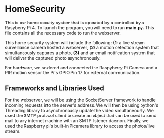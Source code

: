 # HomeSecurity
This is our home secuity system that is operated by a controlled by a Rasyberry Pi 4. To launch the program, you will need to run **main.py.** This file contains all the necessary code to run the webserver. 

This home security system will include the following:  **(1)** a live stream survelliance camera hosted a webserver, **(2)** a motion detection system that simultaneously captures a photo, **(3)** and an email notification system that will deliver the captured photo asynchronously. 

For hardware, we soldered and coonected the Raspyberry Pi Camera and a PIR motion sensor the Pi's GPIO Pin 17 for external communication.

Frameworks and Libraries Used
---
For the webserver, we will be using the SocketServer framework to handle incoming requests into the server's address. We will then be using python's Threading library to asynchronously update the video simultaneously. We used the SMTP protocol client to create an object that can be used to send mail to any internet machine with an SMTP listener daemon. Finally, we used the Raspberry pi's built-in Picamera library to access the photos/live stream.
